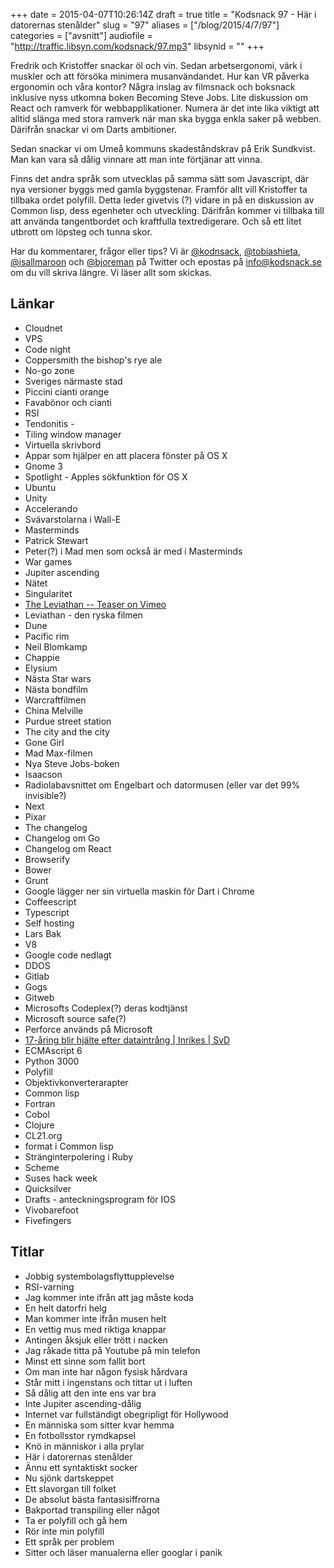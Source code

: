 +++
date = 2015-04-07T10:26:14Z
draft = true
title = "Kodsnack 97 - Här i datorernas stenålder"
slug = "97"
aliases = ["/blog/2015/4/7/97"]
categories = ["avsnitt"]
audiofile = "http://traffic.libsyn.com/kodsnack/97.mp3"
libsynid = ""
+++

Fredrik och Kristoffer snackar öl och vin. Sedan arbetsergonomi, värk i muskler och att försöka minimera musanvändandet. Hur kan VR påverka ergonomin och våra kontor? Några inslag av filmsnack och boksnack inklusive nyss utkomna boken Becoming Steve Jobs. Lite diskussion om React och ramverk för webbapplikationer. Numera är det inte lika viktigt att alltid slänga med stora ramverk när man ska bygga enkla saker på webben. Därifrån snackar vi om Darts ambitioner.

Sedan snackar vi om Umeå kommuns skadeståndskrav på Erik Sundkvist. Man kan vara så dålig vinnare att man inte förtjänar att vinna.

Finns det andra språk som utvecklas på samma sätt som Javascript, där nya versioner byggs med gamla byggstenar. Framför allt vill Kristoffer ta tillbaka ordet polyfill. Detta leder givetvis (?) vidare in på en diskussion av Common lisp, dess egenheter och utveckling. Därifrån kommer vi tillbaka till att använda tangentbordet och kraftfulla textredigerare. Och så ett litet utbrott om löpsteg och tunna skor.

Har du kommentarer, frågor eller tips? Vi är [@kodnsack](https://www.twitter.com/kodsnack), [@tobiashieta](https://www.twitter.com/tobiashieta), [@isallmaroon](https://www.twitter.com/isallmaroon) och [@bjoreman](https://www.twitter.com/bjoreman) på Twitter och epostas på [info@kodsnack.se](mailto:info@kodsnack.se) om du vill skriva längre. Vi läser allt som skickas.

## Länkar ##
* Cloudnet
* VPS
* Code night
* Coppersmith the bishop's rye ale
* No-go zone
* Sveriges närmaste stad
* Piccini cianti orange
* Favabönor och cianti
* RSI
* Tendonitis - 
* Tiling window manager
* Virtuella skrivbord
* Appar som hjälper en att placera fönster på OS X
* Gnome 3
* Spotlight - Apples sökfunktion för OS X
* Ubuntu
* Unity
* Accelerando
* Svävarstolarna i Wall-E
* Masterminds
* Patrick Stewart
* Peter(?) i Mad men som också är med i Masterminds
* War games
* Jupiter ascending
* Nätet
* Singularitet
* [The Leviathan -- Teaser on Vimeo](https://vimeo.com/122368314)
* Leviathan - den ryska filmen
* Dune
* Pacific rim
* Neil Blomkamp
* Chappie
* Elysium
* Nästa Star wars
* Nästa bondfilm
* Warcraftfilmen
* China Melville
* Purdue street station
* The city and the city
* Gone Girl
* Mad Max-filmen
* Nya Steve Jobs-boken
* Isaacson
* Radiolabavsnittet om Engelbart och datormusen (eller var det 99% invisible?)
* Next
* Pixar
* The changelog
* Changelog om Go
* Changelog om React
* Browserify
* Bower
* Grunt
* Google lägger ner sin virtuella maskin för Dart i Chrome
* Coffeescript
* Typescript
* Self hosting
* Lars Bak
* V8
* Google code nedlagt
* DDOS
* Gitlab
* Gogs
* Gitweb
* Microsofts Codeplex(?) deras kodtjänst
* Microsoft source safe(?)
* Perforce används på Microsoft
* [17-åring blir hjälte efter dataintrång | Inrikes | SvD](http://www.svd.se/nyheter/inrikes/17-aring-blir-hjalte-efter-dataintrang_4439829.svd)
* ECMAscript 6
* Python 3000
* Polyfill
* Objektivkonverterarapter
* Common lisp
* Fortran
* Cobol
* Clojure
* CL21.org
* format i Common lisp
* Stränginterpolering i Ruby
* Scheme
* Suses hack week
* Quicksilver
* Drafts - anteckningsprogram för IOS
* Vivobarefoot
* Fivefingers

## Titlar ##
* Jobbig systembolagsflyttupplevelse
* RSI-varning
* Jag kommer inte ifrån att jag måste koda
* En helt datorfri helg
* Man kommer inte ifrån musen helt
* En vettig mus med riktiga knappar
* Antingen åksjuk eller trött i nacken
* Jag råkade titta på Youtube på min telefon
* Minst ett sinne som fallit bort
* Om man inte har någon fysisk hårdvara
* Står mitt i ingenstans och tittar ut i luften
* Så dålig att den inte ens var bra
* Inte Jupiter ascending-dålig
* Internet var fullständigt obegripligt för Hollywood
* En människa som sitter kvar hemma
* En fotbollsstor rymdkapsel
* Knö in människor i alla prylar
* Här i datorernas stenålder
* Ännu ett syntaktiskt socker
* Nu sjönk dartskeppet
* Ett slavorgan till folket
* De absolut bästa fantasisiffrorna
* Bakportad transpiling eller något
* Ta er polyfill och gå hem
* Rör inte min polyfill
* Ett språk per problem
* Sitter och läser manualerna eller googlar i panik
